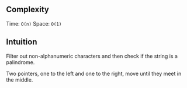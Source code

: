 ## Complexity
Time: `O(n)`
Space: `O(1)`

## Intuition

Filter out non-alphanumeric characters and then check if the string is a palindrome.

Two pointers, one to the left and one to the right, move until they meet in the middle.
